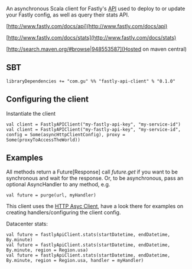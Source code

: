 An asynchronous Scala client for Fastly's [API](http://www.fastly.com/docs/api) used to deploy to or update your Fastly config, as well as query their stats API.

[http://www.fastly.com/docs/api](http://www.fastly.com/docs/api)

[http://www.fastly.com/docs/stats](http://www.fastly.com/docs/stats)

[http://search.maven.org/#browse|948553587](Hosted on maven central)

SBT
---

    libraryDependencies += "com.gu" %% "fastly-api-client" % "0.1.0"


Configuring the client
----------------------

Instantiate the client

    val client = FastlyAPIClient("my-fastly-api-key", "my-service-id")
    val client = FastlyAPIClient("my-fastly-api-key", "my-service-id", config = Some(asyncHttpClientConfig), proxy = Some(proxyToAccessTheWorld))


Examples
--------

All methods return a Future[Response] call *future.get* if you want to be synchronous and wait for the response.
Or, to be asynchronous, pass an optional AsyncHandler to any method, e.g.

    val future = purge(url, myHandler)

This client uses the [HTTP Asyc Client](https://github.com/AsyncHttpClient/async-http-client), have a look there for examples on creating handlers/configuring the client config.

Datacenter stats:

    val future = fastlyApiClient.stats(startDatetime, endDatetime, By.minute)
    val future = fastlyApiClient.stats(startDatetime, endDatetime, By.minute, region = Region.usa)
    val future = fastlyApiClient.stats(startDatetime, endDatetime, By.minute, region = Region.usa, handler = myHandler)

